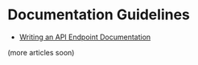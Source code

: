 # Documentation Guidelines

- [Writing an API Endpoint Documentation](Api-Endpoint.md)

(more articles soon)
